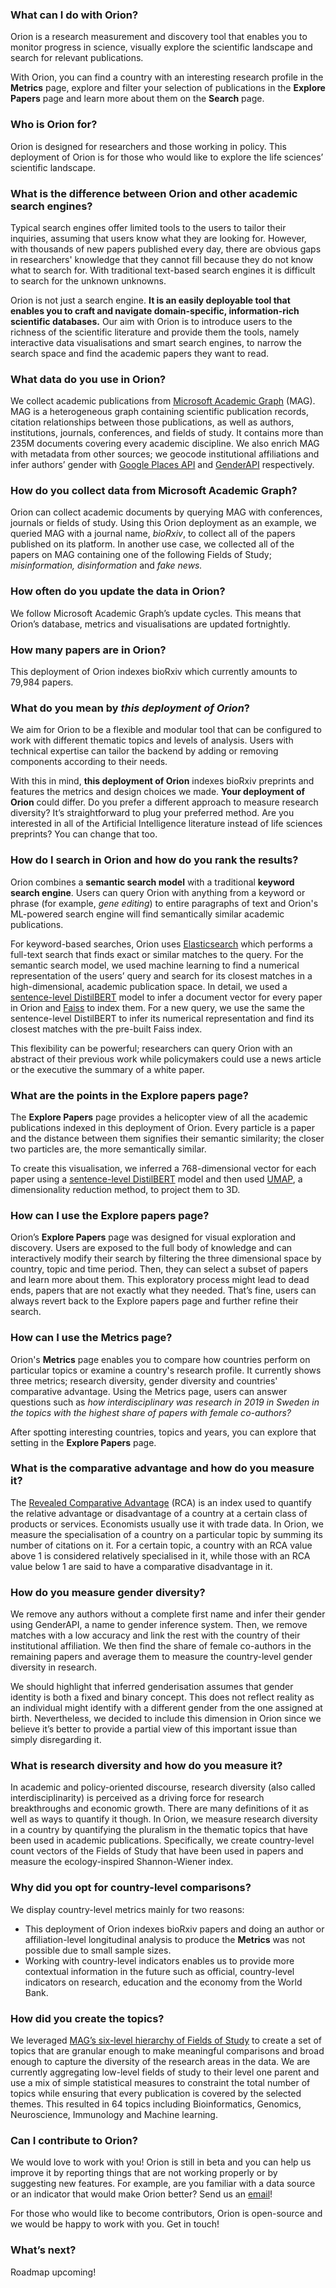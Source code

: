 ### What can I do with Orion?

Orion is a research measurement and discovery tool that enables you to monitor progress in science, visually explore the scientific landscape and search for relevant publications.

With Orion, you can find a country with an interesting research profile in the **Metrics** page, explore and filter your selection of publications in the **Explore Papers** page and learn more about them on the **Search** page.

### Who is Orion for?

Orion is designed for researchers and those working in policy. This deployment of Orion is for those who would like to explore the life sciences’ scientific landscape.

### What is the difference between Orion and other academic search engines?

Typical search engines offer limited tools to the users to tailor their inquiries, assuming that users know what they are looking for. However, with thousands of new papers published every day, there are obvious gaps in researchers' knowledge that they cannot fill because they do not know what to search for. With traditional text-based search engines it is difficult to search for the unknown unknowns.

Orion is not just a search engine. **It is an easily deployable tool that enables you to craft and navigate domain-specific, information-rich scientific databases.** Our aim with Orion is to introduce users to the richness of the scientific literature and provide them the tools, namely interactive data visualisations and smart search engines, to narrow the search space and find the academic papers they want to read.

### What data do you use in Orion?

We collect academic publications from [Microsoft Academic Graph](https://www.microsoft.com/en-us/research/project/academic-knowledge/) (MAG). MAG is a heterogeneous graph containing scientific publication records, citation relationships between those publications, as well as authors, institutions, journals, conferences, and fields of study. It contains more than 235M documents covering every academic discipline. We also enrich MAG with metadata from other sources; we geocode institutional affiliations and infer authors’ gender with [Google Places API](https://developers.google.com/places/web-service/details) and [GenderAPI](https://gender-api.com/) respectively.

### How do you collect data from Microsoft Academic Graph?

Orion can collect academic documents by querying MAG with conferences, journals or fields of study. Using this Orion deployment as an example, we queried MAG with a journal name, _bioRxiv_, to collect all of the papers published on its platform. In another use case, we collected all of the papers on MAG containing one of the following Fields of Study; _misinformation, disinformation_ and _fake news._

### How often do you update the data in Orion?

We follow Microsoft Academic Graph’s update cycles. This means that Orion’s database, metrics and visualisations are updated fortnightly.

### How many papers are in Orion?

This deployment of Orion indexes bioRxiv which currently amounts to 79,984 papers.

### What do you mean by _this deployment of Orion_?

We aim for Orion to be a flexible and modular tool that can be configured to work with different thematic topics and levels of analysis. Users with technical expertise can tailor the backend by adding or removing components according to their needs.

With this in mind, **this deployment of Orion** indexes bioRxiv preprints and features the metrics and design choices we made. **Your deployment of Orion** could differ. Do you prefer a different approach to measure research diversity? It’s straightforward to plug your preferred method. Are you interested in all of the Artificial Intelligence literature instead of life sciences preprints? You can change that too.

### How do I search in Orion and how do you rank the results?

Orion combines a **semantic search model** with a traditional **keyword search engine**. Users can query Orion with anything from a keyword or phrase (for example, _gene editing_) to entire paragraphs of text and Orion's ML-powered search engine will find semantically similar academic publications.

For keyword-based searches, Orion uses [Elasticsearch](https://www.elastic.co/elasticsearch/) which performs a full-text search that finds exact or similar matches to the query. For the semantic search model, we used machine learning to find a numerical representation of the users’ query and search for its closest matches in a high-dimensional, academic publication space. In detail, we used a [sentence-level DistilBERT](https://github.com/UKPLab/sentence-transformers) model to infer a document vector for every paper in Orion and [Faiss](https://github.com/facebookresearch/faiss) to index them. For a new query, we use the same the sentence-level DistilBERT to infer its numerical representation and find its closest matches with the pre-built Faiss index.

This flexibility can be powerful; researchers can query Orion with an abstract of their previous work while policymakers could use a news article or the executive the summary of a white paper.

### What are the points in the Explore papers page?

The **Explore Papers** page provides a helicopter view of all the academic publications indexed in this deployment of Orion. Every particle is a paper and the distance between them signifies their semantic similarity; the closer two particles are, the more semantically similar.

To create this visualisation, we inferred a 768-dimensional vector for each paper using a [sentence-level DistilBERT](https://github.com/UKPLab/sentence-transformers) model and then used [UMAP](https://umap-learn.readthedocs.io/en/latest/), a dimensionality reduction method, to project them to 3D.

### How can I use the Explore papers page?

Orion’s **Explore Papers** page was designed for visual exploration and discovery. Users are exposed to the full body of knowledge and can interactively modify their search by filtering the three dimensional space by country, topic and time period. Then, they can select a subset of papers and learn more about them. This exploratory process might lead to dead ends, papers that are not exactly what they needed. That’s fine, users can always revert back to the Explore papers page and further refine their search.

### How can I use the Metrics page?

Orion's **Metrics** page enables you to compare how countries perform on particular topics or examine a country's research profile. It currently shows three metrics; research diversity, gender diversity and countries' comparative advantage. Using the Metrics page, users can answer questions such as _how interdisciplinary was research in 2019 in Sweden in the topics with the highest share of papers with female co-authors?_

After spotting interesting countries, topics and years, you can explore that setting in the **Explore Papers** page.

### What is the comparative advantage and how do you measure it?

The [Revealed Comparative Advantage](https://en.wikipedia.org/wiki/Revealed_comparative_advantage) (RCA) is an index used to quantify the relative advantage or disadvantage of a country at a certain class of products or services. Economists usually use it with trade data. In Orion, we measure the specialisation of a country on a particular topic by summing its number of citations on it. For a certain topic, a country with an RCA value above 1 is considered relatively specialised in it, while those with an RCA value below 1 are said to have a comparative disadvantage in it.

### How do you measure gender diversity?

We remove any authors without a complete first name and infer their gender using GenderAPI, a name to gender inference system. Then, we remove matches with a low accuracy and link the rest with the country of their institutional affiliation. We then find the share of female co-authors in the remaining papers and average them to measure the country-level gender diversity in research.

We should highlight that inferred genderisation assumes that gender identity is both a fixed and binary concept. This does not reflect reality as an individual might identify with a different gender from the one assigned at birth. Nevertheless, we decided to include this dimension in Orion since we believe it’s better to provide a partial view of this important issue than simply disregarding it.

### What is research diversity and how do you measure it?

In academic and policy-oriented discourse, research diversity (also called interdisciplinarity) is perceived as a driving force for research breakthroughs and economic growth. There are many definitions of it as well as ways to quantify it though. In Orion, we measure research diversity in a country by quantifying the pluralism in the thematic topics that have been used in academic publications. Specifically, we create country-level count vectors of the Fields of Study that have been used in papers and measure the ecology-inspired Shannon-Wiener index.

### Why did you opt for country-level comparisons?

We display country-level metrics mainly for two reasons:

- This deployment of Orion indexes bioRxiv papers and doing an author or affiliation-level longitudinal analysis to produce the **Metrics** was not possible due to small sample sizes.
- Working with country-level indicators enables us to provide more contextual information in the future such as official, country-level indicators on research, education and the economy from the World Bank.

### How did you create the topics?

We leveraged [MAG’s six-level hierarchy of Fields of Study](http://export.arxiv.org/pdf/1805.12216) to create a set of topics that are granular enough to make meaningful comparisons and broad enough to capture the diversity of the research areas in the data. We are currently aggregating low-level fields of study to their level one parent and use a mix of simple statistical measures to constraint the total number of topics while ensuring that every publication is covered by the selected themes. This resulted in 64 topics including Bioinformatics, Genomics, Neuroscience, Immunology and Machine learning.

### Can I contribute to Orion?

We would love to work with you! Orion is still in beta and you can help us improve it by reporting things that are not working properly or by suggesting new features. For example, are you familiar with a data source or an indicator that would make Orion better? Send us an [email](mailto:kostas@mozillafoundation.org)!

For those who would like to become contributors, Orion is open-source and we would be happy to work with you. Get in touch!

### What’s next?

Roadmap upcoming!

